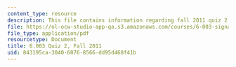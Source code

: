 ```yaml
---
content_type: resource
description: This file contains information regarding fall 2011 quiz 2.
file: https://ol-ocw-studio-app-qa.s3.amazonaws.com/courses/6-003-signals-and-systems-fall-2011/843195ca304060768566dd95d468f41b_MIT6_003F11_q2.pdf
file_type: application/pdf
resourcetype: Document
title: 6.003 Quiz 2, Fall 2011
uid: 843195ca-3040-6076-8566-dd95d468f41b
---
```

